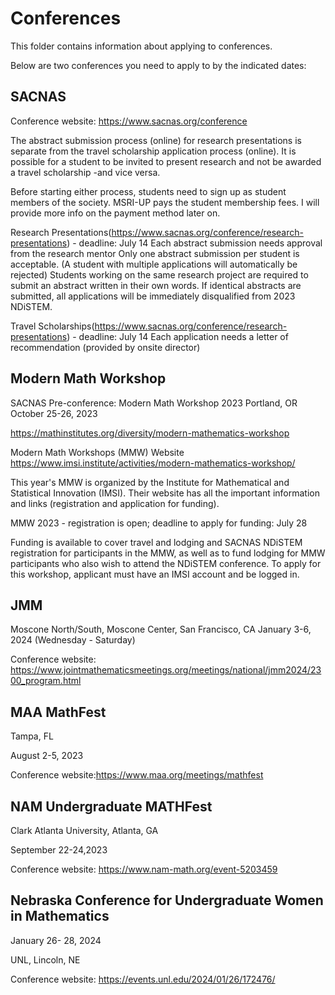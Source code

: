 # Conferences

This folder contains information about applying to conferences. 

Below are two conferences you need to apply to by the indicated dates:

## SACNAS 
Conference website: https://www.sacnas.org/conference

The abstract submission process (online) for research presentations is separate from the travel scholarship application process (online). It is possible for a student to be invited to present research and not be awarded a travel scholarship -and vice versa. 

Before starting either process, students need to sign up as student members of the society. MSRI-UP pays the student membership fees. I will provide more info on the payment method later on. 

Research Presentations(https://www.sacnas.org/conference/research-presentations) - deadline: July 14 
Each abstract submission needs approval from the research mentor 
Only one abstract submission per student is acceptable. (A student with multiple applications will automatically be rejected)
Students working on the same research project are required to submit an abstract written in their own words. If identical abstracts are submitted, all applications will be immediately disqualified from 2023 NDiSTEM.

Travel Scholarships(https://www.sacnas.org/conference/research-presentations) - deadline: July 14 
Each application needs a letter of recommendation (provided by onsite director)


## Modern Math Workshop

SACNAS Pre-conference: Modern Math Workshop 2023
Portland, OR                                              October 25-26, 2023 

https://mathinstitutes.org/diversity/modern-mathematics-workshop 


Modern Math Workshops (MMW) Website
https://www.imsi.institute/activities/modern-mathematics-workshop/

This year's MMW is organized by the Institute for Mathematical and Statistical Innovation (IMSI). Their website has all the important information and links (registration and application for funding). 


MMW 2023 - registration is open; deadline to apply for funding: July 28 

Funding is available to cover travel and lodging and SACNAS NDiSTEM registration for participants in the MMW, as well as to fund lodging for MMW participants who also wish to attend the NDiSTEM conference.
To apply for this workshop, applicant must have an IMSI account and be logged in.

## JMM
Moscone North/South, Moscone Center, San Francisco, CA
January 3-6, 2024 (Wednesday - Saturday)

Conference website: https://www.jointmathematicsmeetings.org/meetings/national/jmm2024/2300_program.html

## MAA MathFest
Tampa, FL

August 2-5, 2023

Conference website:https://www.maa.org/meetings/mathfest


## NAM Undergraduate MATHFest

Clark Atlanta University, Atlanta, GA

September 22-24,2023

Conference website: https://www.nam-math.org/event-5203459 

## Nebraska Conference for Undergraduate Women in Mathematics

January 26- 28, 2024

UNL, Lincoln, NE

Conference website: https://events.unl.edu/2024/01/26/172476/ 
